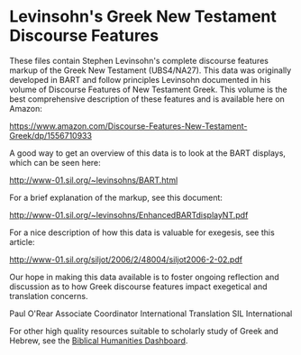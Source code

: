 # Levinsohn's Greek New Testament Discourse Features
These files contain Stephen Levinsohn's complete discourse features markup of the Greek New Testament (UBS4/NA27). This data was originally developed in BART and follow principles Levinsohn documented in his volume of Discourse Features of New Testament Greek. This volume is the best comprehensive description of these features and is available here on Amazon:<p>
https://www.amazon.com/Discourse-Features-New-Testament-Greek/dp/1556710933

A good way to get an overview of this data is to look at the BART displays, which can be seen here:<p>
http://www-01.sil.org/~levinsohns/BART.html

For a brief explanation of the markup, see this document:<p>
http://www-01.sil.org/~levinsohns/EnhancedBARTdisplayNT.pdf

For a nice description of how this data is valuable for exegesis, see this article:<p>
http://www-01.sil.org/siljot/2006/2/48004/siljot2006-2-02.pdf

Our hope in making this data available is to foster ongoing reflection and discussion as to how Greek discourse features impact exegetical and translation concerns.

Paul O'Rear
Associate Coordinator
International Translation
SIL International

For other high quality resources suitable to scholarly study of Greek and Hebrew, see the [Biblical Humanities Dashboard](http://biblicalhumanities.org/dashboard/).

